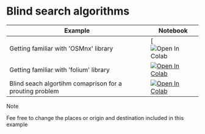 
#  Blind search algorithms

| Example  | Notebook  |
|---|---|
| Getting familiar with 'OSMnx' library  | [![Open In Colab](https://colab.research.google.com/github/Dr-AlaaKhamis/ISE571/blob/main/2_Graph_search/Blind_search/KFUPM.ipynb)   |
| Getting familiar with 'folium' library  | [![Open In Colab](https://colab.research.google.com/assets/colab-badge.svg)](https://colab.research.google.com/github/Dr-AlaaKhamis/ISE571/blob/main/2_Graph_search/Blind_search/folium.ipynb)  |
| Blind seach algortihm comaprison for a prouting problem  | [![Open In Colab](https://colab.research.google.com/assets/colab-badge.svg)](https://colab.research.google.com/github/Dr-AlaaKhamis/ISE571/blob/main/2_Graph_search/Blind_search/Comparison.ipynb)  |

> [!NOTE]
> Fee free to change the places or origin and destination included in this example